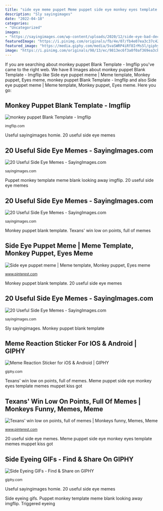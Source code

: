```yaml
---
title: "side eye meme puppet Meme puppet side eye monkey eyes template memes muppet kiss got"
description: "Sly sayingimages"
date: "2022-04-18"
categories:
- "Uncategorized"
images:
- "https://sayingimages.com/wp-content/uploads/2020/12/side-eye-bad-decisions-memes.jpg"
featuredImage: "https://i.pinimg.com/originals/fb/4e/07/fb4e07ea3c37c426dd0a2b3344b1ff85.jpg"
featured_image: "https://media.giphy.com/media/5vaSWRP4iRf8IrMs5l/giphy.gif"
image: "https://i.pinimg.com/originals/98/13/ec/9813ec6f3a0f0af369ea3cbc909f3dd1.jpg"
---
```


If you are searching about monkey puppet Blank Template - Imgflip you've came to the right web. We have 8 Images about monkey puppet Blank Template - Imgflip like Side eye puppet meme | Meme template, Monkey puppet, Eyes meme, monkey puppet Blank Template - Imgflip and also Side eye puppet meme | Meme template, Monkey puppet, Eyes meme. Here you go:

## Monkey Puppet Blank Template - Imgflip

![monkey puppet Blank Template - Imgflip](https://i.imgflip.com/2gnnjh.jpg "Side eyeing gifs")

<small>imgflip.com</small>

Useful sayingimages homie. 20 useful side eye memes

## 20 Useful Side Eye Memes - SayingImages.com

![20 Useful Side Eye Memes - SayingImages.com](https://sayingimages.com/wp-content/uploads/2020/12/side-eye-bad-decisions-memes.jpg "20 useful side eye memes")

<small>sayingimages.com</small>

Puppet monkey template meme blank looking away imgflip. 20 useful side eye memes

## 20 Useful Side Eye Memes - SayingImages.com

![20 Useful Side Eye Memes - SayingImages.com](https://sayingimages.com/wp-content/uploads/2020/12/side-eye-homie-memes.jpg "20 useful side eye memes")

<small>sayingimages.com</small>

Monkey puppet blank template. Texans&#039; win low on points, full of memes

## Side Eye Puppet Meme | Meme Template, Monkey Puppet, Eyes Meme

![Side eye puppet meme | Meme template, Monkey puppet, Eyes meme](https://i.pinimg.com/originals/fb/4e/07/fb4e07ea3c37c426dd0a2b3344b1ff85.jpg "Puppet monkey template meme blank looking away imgflip")

<small>www.pinterest.com</small>

Monkey puppet blank template. 20 useful side eye memes

## 20 Useful Side Eye Memes - SayingImages.com

![20 Useful Side Eye Memes - SayingImages.com](https://sayingimages.com/wp-content/uploads/2020/12/side-eye-mcdonalds-memes.jpg "Meme reaction sticker for ios &amp; android")

<small>sayingimages.com</small>

Sly sayingimages. Monkey puppet blank template

## Meme Reaction Sticker For IOS &amp; Android | GIPHY

![Meme Reaction Sticker for iOS &amp; Android | GIPHY](https://media.giphy.com/media/5vaSWRP4iRf8IrMs5l/giphy.gif "20 useful side eye memes")

<small>giphy.com</small>

Texans&#039; win low on points, full of memes. Meme puppet side eye monkey eyes template memes muppet kiss got

## Texans&#039; Win Low On Points, Full Of Memes | Monkeys Funny, Memes, Meme

![Texans&#039; win low on points, full of memes | Monkeys funny, Memes, Meme](https://i.pinimg.com/originals/98/13/ec/9813ec6f3a0f0af369ea3cbc909f3dd1.jpg "20 useful side eye memes")

<small>www.pinterest.com</small>

20 useful side eye memes. Meme puppet side eye monkey eyes template memes muppet kiss got

## Side Eyeing GIFs - Find &amp; Share On GIPHY

![Side Eyeing GIFs - Find &amp; Share on GIPHY](https://media2.giphy.com/media/dAuNlDibhVifdzSssb/giphy.gif "Monkey puppet blank template")

<small>giphy.com</small>

Useful sayingimages homie. 20 useful side eye memes

Side eyeing gifs. Puppet monkey template meme blank looking away imgflip. Triggered eyeing
